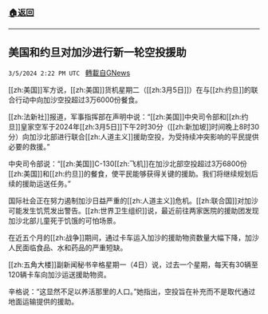 ###  [:house:返回](README.md)
---


## 美国和约旦对加沙进行新一轮空投援助
`3/5/2024 2:22 PM UTC ` [轉載自GNews](https://gnews.org/articles/2367448)

[[zh:美国]]军方说，[[zh:美国]]货机星期二（[[zh:3月5日]]）在与[[zh:约旦]]的联合行动中向加沙空投超过3万6000份餐食。

[[zh:法新社]]报道，军事指挥部在声明中说：“[[zh:美国]]中央司令部和[[zh:约旦]]皇家空军于2024年[[zh:3月5日]]下午2时30分（[[zh:新加坡]]时间晚上8时30分）向加沙北部进行联合[[zh:人道主义]]援助空投，为受持续冲突影响的平民提供必要的救援。”

中央司令部说：“[[zh:美国]]C-130[[zh:飞机]]在加沙北部空投超过3万6800份[[zh:美国]]和[[zh:约旦]]的餐食，使平民能够获得关键的援助。我们将继续规划后续的援助运送任务。”

国际社会正在努力遏制加沙日益严重的[[zh:人道主义]]危机。[[zh:联合国]]对加沙可能发生饥荒发出警告。[[zh:世界卫生组织]]说，最近前往两家医院的援助团发现加沙北部儿童死于饥饿的可怕场景。

在近五个月的[[zh:战争]]期间，通过卡车运入加沙的援助物资数量大幅下降，加沙人民面临食品、水和药品的严重短缺。

[[zh:五角大楼]]副新闻秘书辛格星期一（4日）说，过去一个星期，每天有30辆至120辆卡车向加沙运送援助物资。

辛格说：“这显然不足以养活那里的人口。”她指出，空投旨在补充而不是取代通过地面运输提供的援助。

